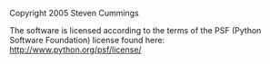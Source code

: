 Copyright 2005 Steven Cummings

The software is licensed according to the terms of the PSF (Python Software Foundation) license found here: http://www.python.org/psf/license/